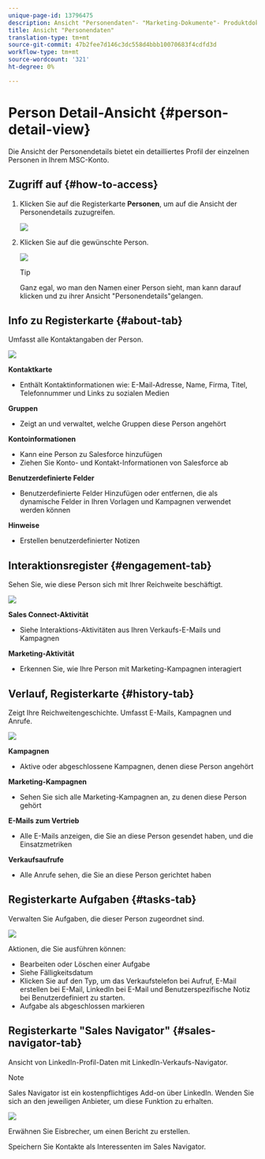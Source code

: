 ```yaml
---
unique-page-id: 13796475
description: Ansicht "Personendaten"- "Marketing-Dokumente"- Produktdokumentation
title: Ansicht "Personendaten"
translation-type: tm+mt
source-git-commit: 47b2fee7d146c3dc558d4bbb10070683f4cdfd3d
workflow-type: tm+mt
source-wordcount: '321'
ht-degree: 0%

---
```



# Person Detail-Ansicht {#person-detail-view}

Die Ansicht der Personendetails bietet ein detailliertes Profil der einzelnen Personen in Ihrem MSC-Konto.

## Zugriff auf {#how-to-access}

1. Klicken Sie auf die Registerkarte **Personen**, um auf die Ansicht der Personendetails zuzugreifen.

   ![](assets/people-tab.png)

1. Klicken Sie auf die gewünschte Person.

   ![](assets/select-contact.png)

   >[!TIP]
   >
   >Ganz egal, wo man den Namen einer Person sieht, man kann darauf klicken und zu ihrer Ansicht &quot;Personendetails&quot;gelangen.

## Info zu Registerkarte {#about-tab}

Umfasst alle Kontaktangaben der Person.

![](assets/about.jpg)

**Kontaktkarte**

* Enthält Kontaktinformationen wie: E-Mail-Adresse, Name, Firma, Titel, Telefonnummer und Links zu sozialen Medien

**Gruppen**

* Zeigt an und verwaltet, welche Gruppen diese Person angehört

**Kontoinformationen**

* Kann eine Person zu Salesforce hinzufügen
* Ziehen Sie Konto- und Kontakt-Informationen von Salesforce ab

**Benutzerdefinierte Felder**

* Benutzerdefinierte Felder Hinzufügen oder entfernen, die als dynamische Felder in Ihren Vorlagen und Kampagnen verwendet werden können

**Hinweise**

* Erstellen benutzerdefinierter Notizen

## Interaktionsregister {#engagement-tab}

Sehen Sie, wie diese Person sich mit Ihrer Reichweite beschäftigt.

![](assets/engagement.jpg)

**Sales Connect-Aktivität**

* Siehe Interaktions-Aktivitäten aus Ihren Verkaufs-E-Mails und Kampagnen

**Marketing-Aktivität**

* Erkennen Sie, wie Ihre Person mit Marketing-Kampagnen interagiert

## Verlauf, Registerkarte {#history-tab}

Zeigt Ihre Reichweitengeschichte. Umfasst E-Mails, Kampagnen und Anrufe.

![](assets/history.jpg)

**Kampagnen**

* Aktive oder abgeschlossene Kampagnen, denen diese Person angehört

**Marketing-Kampagnen**

* Sehen Sie sich alle Marketing-Kampagnen an, zu denen diese Person gehört

**E-Mails zum Vertrieb**

* Alle E-Mails anzeigen, die Sie an diese Person gesendet haben, und die Einsatzmetriken

**Verkaufsaufrufe**

* Alle Anrufe sehen, die Sie an diese Person gerichtet haben

## Registerkarte Aufgaben {#tasks-tab}

Verwalten Sie Aufgaben, die dieser Person zugeordnet sind.

![](assets/tasks.jpg)

Aktionen, die Sie ausführen können:

* Bearbeiten oder Löschen einer Aufgabe
* Siehe Fälligkeitsdatum
* Klicken Sie auf den Typ, um das Verkaufstelefon bei Aufruf, E-Mail erstellen bei E-Mail, LinkedIn bei E-Mail und Benutzerspezifische Notiz bei Benutzerdefiniert zu starten.
* Aufgabe als abgeschlossen markieren

## Registerkarte &quot;Sales Navigator&quot; {#sales-navigator-tab}

Ansicht von LinkedIn-Profil-Daten mit LinkedIn-Verkaufs-Navigator.

>[!NOTE]
>
>Sales Navigator ist ein kostenpflichtiges Add-on über LinkedIn. Wenden Sie sich an den jeweiligen Anbieter, um diese Funktion zu erhalten.

![](assets/linkedin.jpg)

Erwähnen Sie Eisbrecher, um einen Bericht zu erstellen.

Speichern Sie Kontakte als Interessenten im Sales Navigator.
